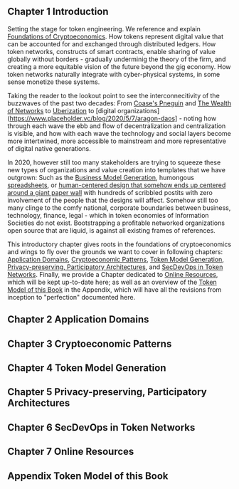 ## Chapter 1 Introduction 

Setting the stage for token engineering. We reference and explain [Foundations of Cryptoeconomics](https://epub.wu.ac.at/7309/8/Foundations%20of%20Cryptoeconomic%20Systems.pdf). How tokens represent digital value that can be accounted for and exchanged through distributed ledgers.  How token networks, constructs of smart contracts, enable sharing of value globally without borders - gradually underminig the theory of the firm, and creating a more equitable vision of the future beyond the gig economy. How token networks naturally integrate with cyber-physical systems, in some sense monetize these systems. 

Taking the reader to the lookout point to see the interconnecitivity of the buzzwaves of the past two decades: From [Coase's Pneguin](https://cyber.harvard.edu/wealth_of_networks/Main_Page) and [The Wealth of Networks](http://www.benkler.org/Benkler_Wealth_Of_Networks.pdf) to [Uberization](https://en.wikipedia.org/wiki/Uberisation) to [digital organizations](https://www.placeholder.vc/blog/2020/5/7/aragon-daos] - noting how through each wave the ebb and flow of decentralization and centralization is visible, and how with each wave the technology and social layers become more intertwined, more accessible to mainstream and more representative of digital native generations.   

In 2020, however still too many stakeholders are trying to squeeze these new types of organizations and value creation into templates that we have outgrown: Such as the [Business Model Generation](https://www.strategyzer.com/books/business-model-generation), humongous [spreadsheets](https://thesystemsthinker.com/from-spreadsheets-to-system-dynamics-models), or [human-centered design that somehow ends up centered around a giant paper wall](https://www.slideshare.net/hotstudio/cant-we-all-get-along-humancentered-design-meets-agile-presentation/8-Waterfall_method_is_best_when) with hundreds of scribbled postits with zero involvement of the people that the designs will affect. Somehow still too many clinge to the comfy national, corporate boundaries between business, technology, finance, legal - which in token economies of Information Societies do not exist. Bootstrapping a profitable networked organizations open source that are liquid, is against all existing frames of references.  

This introductory chapter gives roots in the foundations of cryptoeconomics and wings to fly over the grounds we want to cover in following chapters: [Application Domains](#chapter-2-application-domains), [Cryptoeconomic Patterns](#chapter-3-cryptoeconomic-patterns), [Token Model Generation](#chapter-4-token-model-generation), [Privacy-preserving, Participatory Architectures](#chapter-5-privacy-preserving,-participatory-architectures), and [SecDevOps in Token Networks](#chapter-6-secdevops-in-token-networks). Finally, we provide a Chapter dedicated to [Online Resources](#chapter-7-online-resources), which will be kept up-to-date here; as well as an overview of the [Token Model of this Book](#appendix-token-model-of-this-book) in the Appendix, which will have all the revisions from inception to "perfection" documented here.    

## Chapter 2 Application Domains

## Chapter 3 Cryptoeconomic Patterns

## Chapter 4 Token Model Generation

## Chapter 5 Privacy-preserving, Participatory Architectures

## Chapter 6 SecDevOps in Token Networks

## Chapter 7 Online Resources

## Appendix Token Model of this Book
